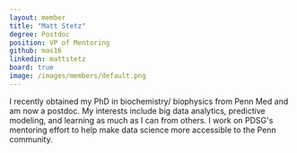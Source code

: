 ```yaml
---
layout: member
title: "Matt Stetz"
degree: Postdoc
position: VP of Mentoring
github: mas16
linkedin: mattstetz
board: true
image: /images/members/default.png
---
```


I recently obtained my PhD in biochemistry/ biophysics from Penn Med and am now a postdoc. My interests include big data analytics, predictive modeling, and learning as much as I can from others. I work on PDSG's mentoring effort to help make data science more accessible to the Penn community.